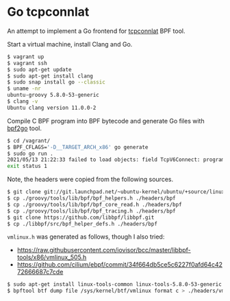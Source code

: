 # Go tcpconnlat

An attempt to implement a Go frontend for
[tcpconnlat](https://github.com/iovisor/bcc/blob/master/libbpf-tools/tcpconnlat.c) BPF tool.

Start a virtual machine, install Clang and Go.

```sh
$ vagrant up
$ vagrant ssh
$ sudo apt-get update
$ sudo apt-get install clang
$ sudo snap install go --classic
$ uname -nr
ubuntu-groovy 5.8.0-53-generic
$ clang -v
Ubuntu clang version 11.0.0-2
```

Compile C BPF program into BPF bytecode and generate Go files
with [bpf2go](https://github.com/cilium/ebpf/blob/master/cmd/bpf2go/doc.go) tool.

```sh
$ cd /vagrant/
$ BPF_CFLAGS='-D__TARGET_ARCH_x86' go generate
$ sudo go run .
2021/05/13 21:22:33 failed to load objects: field TcpV6Connect: program tcp_v6_connect: CO-RE relocations: relocate pt_regs: relocation byte_off: not supported
exit status 1
```

Note, the headers were copied from the following sources.

```sh
$ git clone git://git.launchpad.net/~ubuntu-kernel/ubuntu/+source/linux/+git/groovy
$ cp ./groovy/tools/lib/bpf/bpf_helpers.h ./headers/bpf
$ cp ./groovy/tools/lib/bpf/bpf_core_read.h ./headers/bpf
$ cp ./groovy/tools/lib/bpf/bpf_tracing.h ./headers/bpf
$ git clone https://github.com/libbpf/libbpf.git
$ cp ./libbpf/src/bpf_helper_defs.h ./headers/bpf
```

`vmlinux.h` was generated as follows, though I also tried:

- https://raw.githubusercontent.com/iovisor/bcc/master/libbpf-tools/x86/vmlinux_505.h
- https://github.com/cilium/ebpf/commit/34f664db5ce5c6227f0afd64c4272666687c7cde

```sh
$ sudo apt-get install linux-tools-common linux-tools-5.8.0-53-generic
$ bpftool btf dump file /sys/kernel/btf/vmlinux format c > ./headers/vmlinux.h
```
